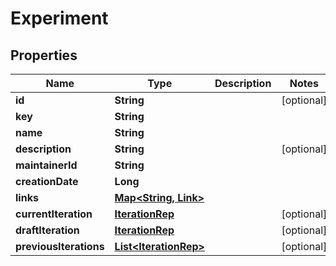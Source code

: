 

# Experiment


## Properties

Name | Type | Description | Notes
------------ | ------------- | ------------- | -------------
**id** | **String** |  |  [optional]
**key** | **String** |  | 
**name** | **String** |  | 
**description** | **String** |  |  [optional]
**maintainerId** | **String** |  | 
**creationDate** | **Long** |  | 
**links** | [**Map&lt;String, Link&gt;**](Link.md) |  | 
**currentIteration** | [**IterationRep**](IterationRep.md) |  |  [optional]
**draftIteration** | [**IterationRep**](IterationRep.md) |  |  [optional]
**previousIterations** | [**List&lt;IterationRep&gt;**](IterationRep.md) |  |  [optional]



